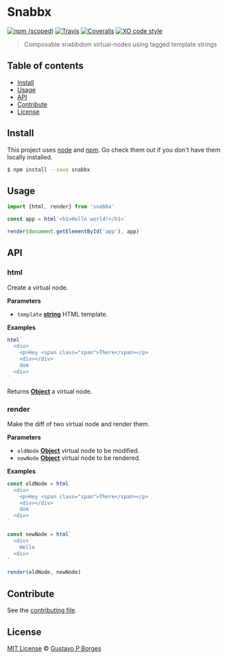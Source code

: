 # Snabbx

[![npm (scoped)](https://img.shields.io/npm/v/snabbx.svg)](https://www.npmjs.com/package/snabbx)
[![Travis](https://img.shields.io/travis/gugutz/snabbx.svg)](https://travis-ci.org/gugutz/snabbx)
[![Coveralls](https://img.shields.io/coveralls/gugutz/snabbx.svg)](https://coveralls.io/github/gugutz/snabbx?branch=master)
[![XO code style](https://img.shields.io/badge/code_style-XO-5ed9c7.svg)](https://github.com/sindresorhus/xo)

> Composable snabbdom virtual-nodes using tagged template strings

## Table of contents

-   [Install](#install)
-   [Usage](#usage)
-   [API](#api)
-   [Contribute](#contribute)
-   [License](#license)

## Install

This project uses [node](http://nodejs.org) and [npm](https://npmjs.com).
Go check them out if you don't have them locally installed.

```sh
$ npm install --save snabbx
```

## Usage

```js
import {html, render} from 'snabbx'

const app = html`<h1>Hello world!</h1>`

render(document.getElementById('app'), app)
```

## API

<!-- Generated by documentation.js. Update this documentation by updating the source code. -->

### html

Create a virtual node.

**Parameters**

-   `template` **[string](https://developer.mozilla.org/en-US/docs/Web/JavaScript/Reference/Global_Objects/String)** HTML template.

**Examples**

```javascript
html`
  <div>
    <p>Hey <span class="span">There</span></p>
    <div></div>
    dom
  <div>
`
```

Returns **[Object](https://developer.mozilla.org/en-US/docs/Web/JavaScript/Reference/Global_Objects/Object)** a virtual node.

### render

Make the diff of two virtual node and render them.

**Parameters**

-   `oldNode` **[Object](https://developer.mozilla.org/en-US/docs/Web/JavaScript/Reference/Global_Objects/Object)** virtual node to be modified.
-   `newNode` **[Object](https://developer.mozilla.org/en-US/docs/Web/JavaScript/Reference/Global_Objects/Object)** virtual node to be rendered.

**Examples**

```javascript
const oldNode = html`
  <div>
    <p>Hey <span class="span">There</span></p>
    <div></div>
    dom
  <div>
`

const newNode = html`
  <div>
    Hello
  <div>
`

render(oldNode, newNode)
```

## Contribute

See the [contributing file](CONTRIBUTING.md).

## License

[MIT License](LICENSE) © [Gustavo P Borges](https://gugutz.github.io/)
